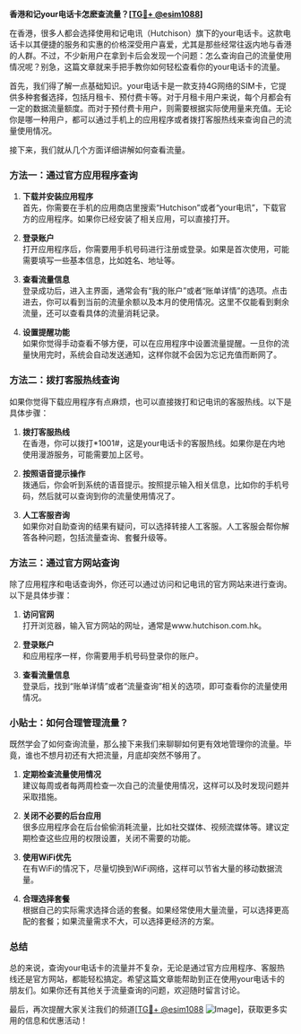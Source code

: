 **香港和记your电话卡怎麽查流量？[[TG💪+ @esim1088](https://t.me/s/esim1088)]**

在香港，很多人都会选择使用和记电讯（Hutchison）旗下的your电话卡。这款电话卡以其便捷的服务和实惠的价格深受用户喜爱，尤其是那些经常往返内地与香港的人群。不过，不少新用户在拿到卡后会发现一个问题：怎么查询自己的流量使用情况呢？别急，这篇文章就来手把手教你如何轻松查看你的your电话卡的流量。

首先，我们得了解一点基础知识。your电话卡是一款支持4G网络的SIM卡，它提供多种套餐选择，包括月租卡、预付费卡等。对于月租卡用户来说，每个月都会有一定的数据流量额度。而对于预付费卡用户，则需要根据实际使用量来充值。无论你是哪一种用户，都可以通过手机上的应用程序或者拨打客服热线来查询自己的流量使用情况。

接下来，我们就从几个方面详细讲解如何查看流量。

### 方法一：通过官方应用程序查询

1. **下载并安装应用程序**  
   首先，你需要在手机的应用商店里搜索“Hutchison”或者“your电讯”，下载官方的应用程序。如果你已经安装了相关应用，可以直接打开。

2. **登录账户**  
   打开应用程序后，你需要用手机号码进行注册或登录。如果是首次使用，可能需要填写一些基本信息，比如姓名、地址等。

3. **查看流量信息**  
   登录成功后，进入主界面，通常会有“我的账户”或者“账单详情”的选项。点击进去，你可以看到当前的流量余额以及本月的使用情况。这里不仅能看到剩余流量，还可以查看具体的流量消耗记录。

4. **设置提醒功能**  
   如果你觉得手动查看不够方便，可以在应用程序中设置流量提醒。一旦你的流量快用完时，系统会自动发送通知，这样你就不会因为忘记充值而断网了。

### 方法二：拨打客服热线查询

如果你觉得下载应用程序有点麻烦，也可以直接拨打和记电讯的客服热线。以下是具体步骤：

1. **拨打客服热线**  
   在香港，你可以拨打*1001#，这是your电话卡的客服热线。如果你是在内地使用漫游服务，可能需要加上区号。

2. **按照语音提示操作**  
   拨通后，你会听到系统的语音提示。按照提示输入相关信息，比如你的手机号码，然后就可以查询到你的流量使用情况了。

3. **人工客服咨询**  
   如果你对自助查询的结果有疑问，可以选择转接人工客服。人工客服会帮你解答各种问题，包括流量查询、套餐升级等。

### 方法三：通过官方网站查询

除了应用程序和电话查询外，你还可以通过访问和记电讯的官方网站来进行查询。以下是具体步骤：

1. **访问官网**  
   打开浏览器，输入官方网站的网址，通常是www.hutchison.com.hk。

2. **登录账户**  
   和应用程序一样，你需要用手机号码登录你的账户。

3. **查看流量信息**  
   登录后，找到“账单详情”或者“流量查询”相关的选项，即可查看你的流量使用情况。

### 小贴士：如何合理管理流量？

既然学会了如何查询流量，那么接下来我们来聊聊如何更有效地管理你的流量。毕竟，谁也不想月初还有大把流量，月底却突然不够用了。

1. **定期检查流量使用情况**  
   建议每周或者每两周检查一次自己的流量使用情况，这样可以及时发现问题并采取措施。

2. **关闭不必要的后台应用**  
   很多应用程序会在后台偷偷消耗流量，比如社交媒体、视频流媒体等。建议定期检查这些应用的权限设置，关闭不需要的功能。

3. **使用WiFi优先**  
   在有WiFi的情况下，尽量切换到WiFi网络，这样可以节省大量的移动数据流量。

4. **合理选择套餐**  
   根据自己的实际需求选择合适的套餐。如果经常使用大量流量，可以选择更高配的套餐；如果流量需求不大，可以选择更经济的方案。

### 总结

总的来说，查询your电话卡的流量并不复杂，无论是通过官方应用程序、客服热线还是官方网站，都能轻松搞定。希望这篇文章能帮助到正在使用your电话卡的朋友们。如果你还有其他关于流量查询的问题，欢迎随时留言讨论。

最后，再次提醒大家关注我们的频道[[TG💪+ @esim1088](https://t.me/s/esim1088) ![Image](https://i.postimg.cc/4NQfJmqS/Snipaste-2025-05-13-00-14-12.png)]，获取更多实用的信息和优惠活动！